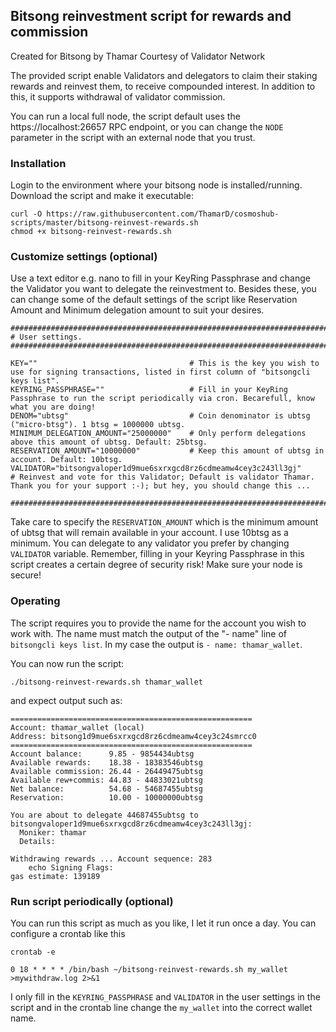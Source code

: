 ## Bitsong reinvestment script for rewards and commission

Created for Bitsong by Thamar
Courtesy of Validator Network


The provided script enable Validators and delegators to claim their staking rewards and reinvest them, to receive compounded interest. In addition to this, it supports withdrawal of validator commission.

You can run a local full node, the script default uses the https://localhost:26657 RPC endpoint, or you can change the ```NODE``` parameter in the script with an external node that you trust.


### Installation
Login to the environment where your bitsong node is installed/running.
Download the script and make it executable:
```
curl -O https://raw.githubusercontent.com/ThamarD/cosmoshub-scripts/master/bitsong-reinvest-rewards.sh
chmod +x bitsong-reinvest-rewards.sh
```

### Customize settings (optional)
Use a text editor e.g. nano to fill in your KeyRing Passphrase and change the Validator you want to delegate the reinvestment to. Besides these, you can change some of the default settings of the script like Reservation Amount and Minimum delegation amount to suit your desires.

```
##############################################################################
# User settings.
##############################################################################

KEY=""                                  # This is the key you wish to use for signing transactions, listed in first column of "bitsongcli keys list".
KEYRING_PASSPHRASE=""                   # Fill in your KeyRing Passphrase to run the script periodically via cron. Becarefull, know what you are doing!
DENOM="ubtsg"                           # Coin denominator is ubtsg ("micro-btsg"). 1 btsg = 1000000 ubtsg.
MINIMUM_DELEGATION_AMOUNT="25000000"    # Only perform delegations above this amount of ubtsg. Default: 25btsg.
RESERVATION_AMOUNT="10000000"           # Keep this amount of ubtsg in account. Default: 10btsg.
VALIDATOR="bitsongvaloper1d9mue6sxrxgcd8rz6cdmeamw4cey3c243ll3gj"        # Reinvest and vote for this Validator; Default is validator Thamar. Thank you for your support :-); but hey, you should change this ...

##############################################################################
```

Take care to specify the `RESERVATION_AMOUNT` which is the minimum amount of ubtsg that will remain available in your account. I use 10btsg as a minimum.
You can delegate to any validator you prefer by changing `VALIDATOR` variable.
Remember, filling in your Keyring Passphrase in this script creates a certain degree of security risk! Make sure your node is secure!

### Operating

The script requires you to provide the name for the account you wish to work with.
The name must match the output of the "- name" line of `bitsongcli keys list`. In my case the output is `- name: thamar_wallet`.

You can now run the script:
```
./bitsong-reinvest-rewards.sh thamar_wallet
```

and expect output such as:

```
======================================================
Account: thamar_wallet (local)
Address: bitsong1d9mue6sxrxgcd8rz6cdmeamw4cey3c24smrcc0
======================================================
Account balance:      9.85 - 9854434ubtsg
Available rewards:    18.38 - 18383546ubtsg
Available commission: 26.44 - 26449475ubtsg
Available rew+commis: 44.83 - 44833021ubtsg
Net balance:          54.68 - 54687455ubtsg
Reservation:          10.00 - 10000000ubtsg

You are about to delegate 44687455ubtsg to bitsongvaloper1d9mue6sxrxgcd8rz6cdmeamw4cey3c243ll3gj:
  Moniker: thamar
  Details:

Withdrawing rewards ... Account sequence: 283
    echo Signing Flags:
gas estimate: 139189
```

### Run script periodically (optional)
You can run this script as much as you like, I let it run once a day. You can configure a crontab like this

```crontab -e```

```0 18 * * * * /bin/bash ~/bitsong-reinvest-rewards.sh my_wallet >mywithdraw.log 2>&1```

I only fill in the ```KEYRING_PASSPHRASE``` and ```VALIDATOR``` in the user settings in the script and in the crontab line change the ```my_wallet``` into the correct wallet name.
